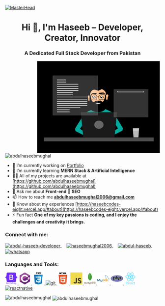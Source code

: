 [![MasterHead](https://res.cloudinary.com/dz66ywylb/image/upload/v1759191163/Black_Purple_Modern_Website_Design_And_Development_Banner_unxpjf.png)](https://haseebcodes-eight.vercel.app/)
<h1 align="center">Hi 👋, I'm Haseeb – Developer, Creator, Innovator</h1>
<h3 align="center">A Dedicated Full Stack Developer from Pakistan</h3>
<img align="right" alt="Coding" width="400" src="https://raw.githubusercontent.com/DeveshYadav13/DeveshYadav13/master/Resources/Developer.gif">

<p align="left"> <img src="https://komarev.com/ghpvc/?username=abdulhaseebmughal&label=Profile%20views&color=0e75b6&style=flat" alt="abdulhaseebmughal" /> </p>

- 🔭 I’m currently working on [Portfolio](https://haseebcodes-eight.vercel.app/)
- 🌱 I’m currently learning **MERN Stack & Artificial Intelligence**
- 👨‍💻 All of my projects are available at [https://github.com/abdulhaseebmughal](https://github.com/abdulhaseebmughal)
- 💬 Ask me about **Front-end || SEO**
- 📫 How to reach me **abdulhaseebmughal2006@gmail.com**
- 📄 Know about my experiences [https://haseebcodes-eight.vercel.app/#about](https://haseebcodes-eight.vercel.app/#about)
- ⚡ Fun fact **One of my key passions is coding, and I enjoy the challenges and creativity it brings.**

<h3 align="left">Connect with me:</h3>
<p align="left">
  <a href="https://linkedin.com/in/abdul-haseeb-developer" target="blank">
    <img align="center" src="https://raw.githubusercontent.com/rahuldkjain/github-profile-readme-generator/master/src/images/icons/Social/linked-in-alt.svg" alt="abdul-haseeb-developer" height="30" width="40" />
  </a> &nbsp;&nbsp;&nbsp;
  <a href="https://instagram.com/haseebmughal2006" target="blank">
    <img align="center" src="https://raw.githubusercontent.com/rahuldkjain/github-profile-readme-generator/master/src/images/icons/Social/instagram.svg" alt="haseebmughal2006" height="30" width="30" />
  </a>  &nbsp;&nbsp;&nbsp;
  <a href="https://www.hackerrank.com/profile/abdulhaseebmugh1" target="blank">
    <img align="center" src="https://raw.githubusercontent.com/rahuldkjain/github-profile-readme-generator/master/src/images/icons/Social/hackerrank.svg" alt="abdul-haseeb" height="30" width="40" />
  </a>  &nbsp;&nbsp;&nbsp;
  <a href="https://wa.me/923331355286" target="blank">
    <img align="center" src="https://cdn-icons-png.flaticon.com/128/3781/3781736.png" alt="whatsapp" height="30" width="30" />
  </a>
</p>


<h3 align="left">Languages and Tools:</h3>
<p align="left">
  <a href="https://getbootstrap.com" target="_blank" rel="noreferrer"> <img src="https://raw.githubusercontent.com/devicons/devicon/master/icons/bootstrap/bootstrap-plain-wordmark.svg" alt="bootstrap" width="40" height="40"/> </a>
  <a href="https://www.w3schools.com/cs/" target="_blank" rel="noreferrer"> <img src="https://raw.githubusercontent.com/devicons/devicon/master/icons/csharp/csharp-original.svg" alt="csharp" width="40" height="40"/> </a>
  <a href="https://www.w3schools.com/css/" target="_blank" rel="noreferrer"> <img src="https://raw.githubusercontent.com/devicons/devicon/master/icons/css3/css3-original-wordmark.svg" alt="css3" width="40" height="40"/> </a>
  <a href="https://git-scm.com/" target="_blank" rel="noreferrer"> <img src="https://www.vectorlogo.zone/logos/git-scm/git-scm-icon.svg" alt="git" width="40" height="40"/> </a>
  <a href="https://www.w3.org/html/" target="_blank" rel="noreferrer"> <img src="https://raw.githubusercontent.com/devicons/devicon/master/icons/html5/html5-original-wordmark.svg" alt="html5" width="40" height="40"/> </a>
  <a href="https://developer.mozilla.org/en-US/docs/Web/JavaScript" target="_blank" rel="noreferrer"> <img src="https://raw.githubusercontent.com/devicons/devicon/master/icons/javascript/javascript-original.svg" alt="javascript" width="40" height="40"/> </a>
  <a href="https://www.mongodb.com/" target="_blank" rel="noreferrer"> <img src="https://raw.githubusercontent.com/devicons/devicon/master/icons/mongodb/mongodb-original-wordmark.svg" alt="mongodb" width="40" height="40"/> </a>
  <a href="https://www.mysql.com/" target="_blank" rel="noreferrer"> <img src="https://raw.githubusercontent.com/devicons/devicon/master/icons/mysql/mysql-original-wordmark.svg" alt="mysql" width="40" height="40"/> </a>
  <a href="https://www.php.net" target="_blank" rel="noreferrer"> <img src="https://raw.githubusercontent.com/devicons/devicon/master/icons/php/php-original.svg" alt="php" width="40" height="40"/> </a>
  <a href="https://reactjs.org/" target="_blank" rel="noreferrer"> <img src="https://raw.githubusercontent.com/devicons/devicon/master/icons/react/react-original-wordmark.svg" alt="react" width="40" height="40"/> </a>
  <a href="https://reactnative.dev/" target="_blank" rel="noreferrer"> <img src="https://reactnative.dev/img/header_logo.svg" alt="reactnative" width="40" height="40"/> </a>
</p>

<p><img align="left" src="https://github-readme-stats.vercel.app/api/top-langs?username=abdulhaseebmughal&show_icons=true&locale=en&layout=compact" alt="abdulhaseebmughal" /></p>

<p>&nbsp;<img align="center" src="https://github-readme-stats.vercel.app/api?username=abdulhaseebmughal&show_icons=true&locale=en" alt="abdulhaseebmughal" /></p>
